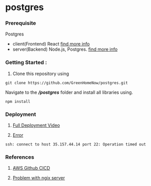 # postgres
### Prerequisite 

  Postgres
   - client(Frontend) React [find more info](https://github.com/GreenHomeNow/postgres/blob/master/client/README.md)
   - server(Backend) Node.js, Postgres. [find more info](https://github.com/GreenHomeNow/postgres/tree/master/server)


### Getting Started :

1. Clone this repository using 
```
git clone https://github.com/GreenHomeNow/postgres.git
```

Navigate to the **_/postgres_** folder and install all libraries using.

```
npm install 
```


### Deployment 

1. [Full Deployment Video](https://www.youtube.com/watch?v=NjYsXuSBZ5U)


2. [Error](https://www.youtube.com/watch?v=4UDD--ptShs)

```
ssh: connect to host 35.157.44.14 port 22: Operation timed out
```

### References 
1. [AWS Github CICD ](https://medium.com/thelorry-product-tech-data/amazon-ec2-deployment-complete-ci-cd-pipeline-using-github-actions-and-aws-codedeploy-8a477123ff7e)

2. [Problem with ngix server](https://serverfault.com/questions/1102224/unable-to-restart-nginx-i-think-something-to-do-with-port-80)
